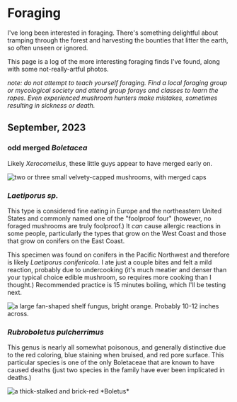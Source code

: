 # Foraging

I've long been interested in foraging. There's something delightful about tramping through the forest and harvesting the bounties that litter the earth, so often unseen or ignored.

This page is a log of the more interesting foraging finds I've found, along with some not-really-artful photos.

*note: do not attempt to teach yourself foraging. Find a local foraging group or mycological society and attend group forays and classes to learn the ropes. Even experienced mushroom hunters make mistakes, sometimes resulting in sickness or death.*

## September, 2023

### odd merged *Boletacea*

Likely *Xerocomellus*, these little guys appear to have merged early on.

![](/assets/photos/mushrooms/merged-xerocomellus.jpg "two or three small velvety-capped mushrooms, with merged caps")

### *Laetiporus sp.*

This type is considered fine eating in Europe and the northeastern United States and commonly named one of the "foolproof four" (however, no foraged mushrooms are truly foolproof.) It *can* cause allergic reactions in some people, particularly the types that grow on the West Coast and those that grow on conifers on the East Coast.

This specimen was found on conifers in the Pacific Northwest and therefore is likely *Laetiporus conifericola*. I ate just a couple bites and felt a mild reaction, probably due to undercooking (it's much meatier and denser than your typical choice edible mushroom, so requires more cooking than I thought.) Recommended practice is 15 minutes boiling, which I'll be testing next.

![](/assets/photos/mushrooms/cotw.jpg "a large fan-shaped shelf fungus, bright orange. Probably 10-12 inches across.")

### *Rubroboletus pulcherrimus*

This genus is nearly all somewhat poisonous, and generally distinctive due to the red coloring, blue staining when bruised, and red pore surface. This particular species is one of the only Boletaceae that are known to have caused deaths (just two species in the family have ever been implicated in deaths.)

![](/assets/photos/mushrooms/rubruboletus.jpg "a thick-stalked and brick-red *Boletus*")

